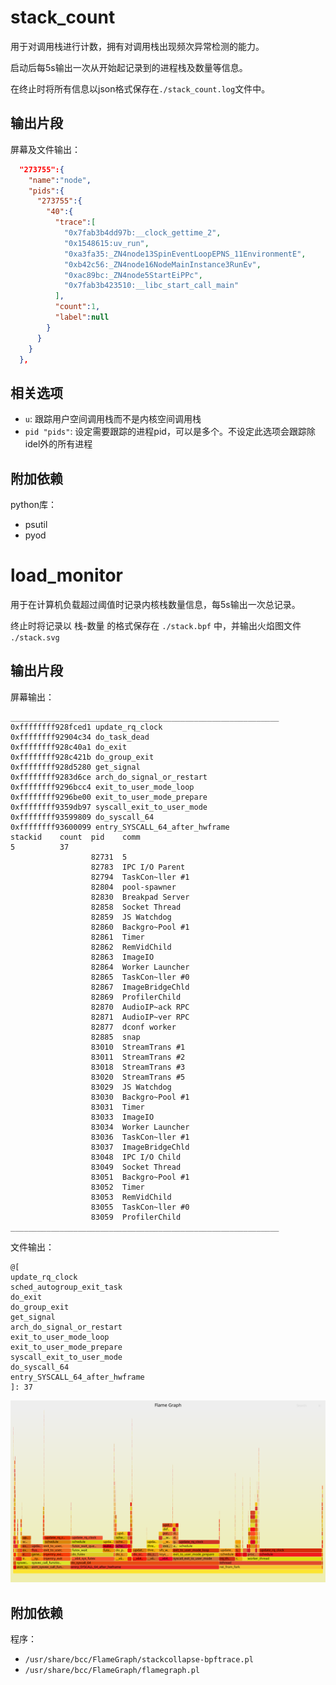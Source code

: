 # stack_count

用于对调用栈进行计数，拥有对调用栈出现频次异常检测的能力。

启动后每5s输出一次从开始起记录到的进程栈及数量等信息。

在终止时将所有信息以json格式保存在`./stack_count.log`文件中。

## 输出片段

屏幕及文件输出：
```json
  "273755":{
    "name":"node",
    "pids":{
      "273755":{
        "40":{
          "trace":[
            "0x7fab3b4dd97b:__clock_gettime_2",
            "0x1548615:uv_run",
            "0xa3fa35:_ZN4node13SpinEventLoopEPNS_11EnvironmentE",
            "0xb42c56:_ZN4node16NodeMainInstance3RunEv",
            "0xac89bc:_ZN4node5StartEiPPc",
            "0x7fab3b423510:__libc_start_call_main"
          ],
          "count":1,
          "label":null
        }
      }
    }
  },
```

## 相关选项

- `u`: 跟踪用户空间调用栈而不是内核空间调用栈
- `pid "pids"`: 设定需要跟踪的进程pid，可以是多个。不设定此选项会跟踪除idel外的所有进程

## 附加依赖

python库：

- psutil
- pyod

# load_monitor

用于在计算机负载超过阈值时记录内核栈数量信息，每5s输出一次总记录。

终止时将记录以 栈-数量 的格式保存在 `./stack.bpf` 中，并输出火焰图文件 `./stack.svg`

## 输出片段

屏幕输出：
```log
____________________________________________________________
0xffffffff928fced1 update_rq_clock
0xffffffff92904c34 do_task_dead
0xffffffff928c40a1 do_exit
0xffffffff928c421b do_group_exit
0xffffffff928d5280 get_signal
0xffffffff9283d6ce arch_do_signal_or_restart
0xffffffff9296bcc4 exit_to_user_mode_loop
0xffffffff9296be00 exit_to_user_mode_prepare
0xffffffff9359db97 syscall_exit_to_user_mode
0xffffffff93599809 do_syscall_64
0xffffffff93600099 entry_SYSCALL_64_after_hwframe
stackid    count  pid    comm            
5          37    
                  82731  5               
                  82783  IPC I/O Parent  
                  82794  TaskCon~ller #1 
                  82804  pool-spawner    
                  82830  Breakpad Server 
                  82858  Socket Thread   
                  82859  JS Watchdog     
                  82860  Backgro~Pool #1 
                  82861  Timer           
                  82862  RemVidChild     
                  82863  ImageIO         
                  82864  Worker Launcher 
                  82865  TaskCon~ller #0 
                  82867  ImageBridgeChld 
                  82869  ProfilerChild   
                  82870  AudioIP~ack RPC 
                  82871  AudioIP~ver RPC 
                  82877  dconf worker    
                  82885  snap            
                  83010  StreamTrans #1  
                  83011  StreamTrans #2  
                  83018  StreamTrans #3  
                  83020  StreamTrans #5  
                  83029  JS Watchdog     
                  83030  Backgro~Pool #1 
                  83031  Timer           
                  83033  ImageIO         
                  83034  Worker Launcher 
                  83036  TaskCon~ller #1 
                  83037  ImageBridgeChld 
                  83048  IPC I/O Child   
                  83049  Socket Thread   
                  83051  Backgro~Pool #1 
                  83052  Timer           
                  83053  RemVidChild     
                  83055  TaskCon~ller #0 
                  83059  ProfilerChild   
____________________________________________________________
```

文件输出：
```log
@[
update_rq_clock
sched_autogroup_exit_task
do_exit
do_group_exit
get_signal
arch_do_signal_or_restart
exit_to_user_mode_loop
exit_to_user_mode_prepare
syscall_exit_to_user_mode
do_syscall_64
entry_SYSCALL_64_after_hwframe
]: 37
```
<center><img src="assets/stack.svg" alt="stack.svg" style="zoom:90%;" /></center>

## 附加依赖

程序：
- `/usr/share/bcc/FlameGraph/stackcollapse-bpftrace.pl`
- `/usr/share/bcc/FlameGraph/flamegraph.pl`